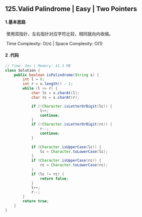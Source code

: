 ## 125.Valid Palindrome | Easy | Two Pointers

#### 1.基本思路

​	使用双指针，左右指针对应字符比较，相同就向内收缩。

​	Time Complexity: O(n) | Space Complexity: O(1)

#### 2 .代码

````java
// Time: 2ms | Memory: 41.3 MB
class Solution {
    public boolean isPalindrome(String s) {
        int l = 0;
        int r = s.length() - 1;
        while (l <= r) {
            char lc = s.charAt(l);
            char rc = s.charAt(r);

            if (!Character.isLetterOrDigit(lc)) {
                l++;
                continue;
            }
            if (!Character.isLetterOrDigit(rc)) {
                r--;
                continue;
            }
            
            if (Character.isUpperCase(lc)) {
                lc = Character.toLowerCase(lc);
            }
            if (Character.isUpperCase(rc)) {
                rc = Character.toLowerCase(rc);
            }
            if (lc != rc) {
                return false;
            }
            l++;
            r--;
        } 
        return true;
    }
}
````

